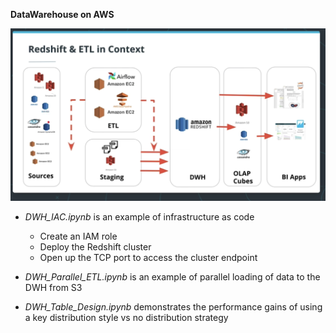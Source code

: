 **DataWarehouse on AWS**

![alt text](images/Redshift_ETL.png?raw=true)

* *DWH_IAC.ipynb* is an example of infrastructure as code
  * Create an IAM role
  * Deploy the Redshift cluster
  * Open up the TCP port to access the cluster endpoint
  
* *DWH_Parallel_ETL.ipynb* is an example of parallel loading of data to the DWH from S3 

* *DWH_Table_Design.ipynb* demonstrates the performance gains of using a key distribution style vs no distribution strategy
